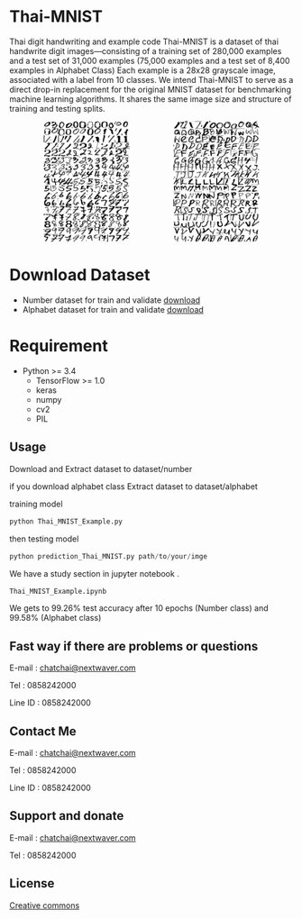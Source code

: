 # Thai-MNIST
Thai digit handwriting and example code
   Thai-MNIST is a dataset of thai handwrite digit images—consisting of a training set of 280,000 examples and a test set of 31,000 examples (75,000 examples and a test set of 8,400 examples in Alphabet Class) Each example is a 28x28 grayscale image, associated with a label from 10 classes. We intend Thai-MNIST to serve as a direct drop-in replacement for the original MNIST dataset for benchmarking machine learning algorithms. It shares the same image size and structure of training and testing splits.
<p align="center">
<img src="image/Thai_MNIST_Number.jpg" width="30%" height="30%">&nbsp;&nbsp;&nbsp;&nbsp;&nbsp;&nbsp;&nbsp;&nbsp;&nbsp;&nbsp;&nbsp;&nbsp;&nbsp;&nbsp;&nbsp;&nbsp;&nbsp;&nbsp;&nbsp;&nbsp;<img src="image/Thai_MNIST_Alphabet.jpg" width="30%" height="30%">
</p>

# Download Dataset
- Number dataset for train and validate [download](https://drive.google.com/open?id=1cZmfAfYXegdGGNISboq7pvPR-KnXmduw)
- Alphabet dataset for train and validate [download](https://drive.google.com/open?id=1VMIEdmp_uPqywq3Kcd4HLwhfpbbFCHX5)

# Requirement
- Python  >= 3.4
  - TensorFlow >= 1.0
  - keras
  - numpy
  - cv2
  - PIL
  
## Usage
Download and Extract dataset to dataset/number 

if you download alphabet class Extract dataset to dataset/alphabet

training model 
```python
python Thai_MNIST_Example.py
```
then testing model 
```python
python prediction_Thai_MNIST.py path/to/your/imge
```
We have a study section in jupyter notebook .
```python
Thai_MNIST_Example.ipynb
```
We gets to 99.26% test accuracy after 10 epochs (Number class) and 99.58% (Alphabet class)

## Fast way if there are problems or questions
E-mail : chatchai@nextwaver.com

Tel : 0858242000

Line ID : 0858242000

## Contact Me

E-mail : chatchai@nextwaver.com

Tel : 0858242000

Line ID : 0858242000

## Support and donate
E-mail : chatchai@nextwaver.com

Tel : 0858242000


## License
[Creative commons](https://creativecommons.org/licenses/by-nd/4.0/)
